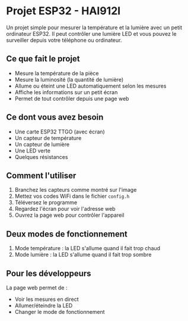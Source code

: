 # Projet ESP32 -  HAI912I 

Un projet simple pour mesurer la température et la lumière avec un petit ordinateur ESP32. Il peut contrôler une lumière LED et vous pouvez le surveiller depuis votre téléphone ou ordinateur.

## Ce que fait le projet

- Mesure la température de la pièce
- Mesure la luminosité (la quantité de lumière)
- Allume ou éteint une LED automatiquement selon les mesures
- Affiche les informations sur un petit écran
- Permet de tout contrôler depuis une page web

## Ce dont vous avez besoin

- Une carte ESP32 TTGO (avec écran)
- Un capteur de température
- Un capteur de lumière
- Une LED verte
- Quelques résistances

## Comment l'utiliser

1. Branchez les capteurs comme montré sur l'image
2. Mettez vos codes WiFi dans le fichier `config.h`
3. Téléversez le programme
4. Regardez l'écran pour voir l'adresse web
5. Ouvrez la page web pour contrôler l'appareil

## Deux modes de fonctionnement

1. Mode température : la LED s'allume quand il fait trop chaud
2. Mode lumière : la LED s'allume quand il fait trop sombre

## Pour les développeurs

La page web permet de :
- Voir les mesures en direct
- Allumer/éteindre la LED
- Changer le mode de fonctionnement
